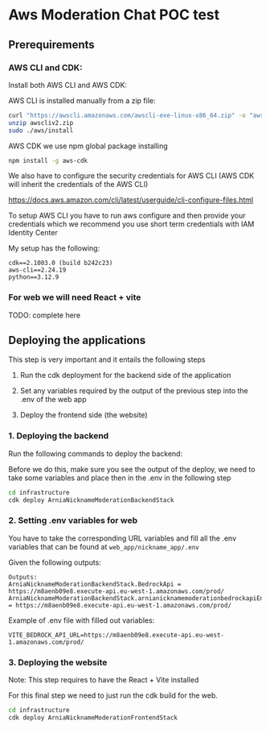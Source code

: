 # Aws Moderation Chat POC test

## Prerequirements

### AWS CLI and CDK:

Install both AWS CLI and AWS CDK:

AWS CLI is installed manually from a zip file:

```bash
curl "https://awscli.amazonaws.com/awscli-exe-linux-x86_64.zip" -o "awscliv2.zip"
unzip awscliv2.zip
sudo ./aws/install
```

AWS CDK we use npm global package installing

```bash
npm install -g aws-cdk
```

We also have to configure the security credentials for AWS CLI (AWS CDK will inherit the credentials of the AWS CLI)

https://docs.aws.amazon.com/cli/latest/userguide/cli-configure-files.html

To setup AWS CLI you have to run aws configure and then provide your credentials which we recommend you use short term credentials with IAM Identity Center

My setup has the following:
```
cdk==2.1003.0 (build b242c23)
aws-cli==2.24.19
python==3.12.9
```

### For web we will need React + vite

TODO: complete here

## Deploying the applications

This step is very important and it entails the following steps

1. Run the cdk deployment for the backend side of the application

2. Set any variables required by the output of the previous step into the .env of the web app

3. Deploy the frontend side (the website)

### 1. Deploying the backend

Run the following commands to deploy the backend:

Before we do this, make sure you see the output of the deploy, we need to take some variables and place then in the .env in the following step

```bash
cd infrastructure
cdk deploy ArniaNicknameModerationBackendStack
```

### 2. Setting .env variables for web

You have to take the corresponding URL variables and fill all the .env variables that can be found at `web_app/nickname_app/.env`

Given the following outputs:

```
Outputs:
ArniaNicknameModerationBackendStack.BedrockApi = https://m8aenb09e8.execute-api.eu-west-1.amazonaws.com/prod/
ArniaNicknameModerationBackendStack.arnianicknamemoderationbedrockapiEndpoint17D97578 = https://m8aenb09e8.execute-api.eu-west-1.amazonaws.com/prod/
```

Example of .env file with filled out variables:

```
VITE_BEDROCK_API_URL=https://m8aenb09e8.execute-api.eu-west-1.amazonaws.com/prod/
```

### 3. Deploying the website

Note: This step requires to have the React + Vite installed

For this final step we need to just run the cdk build for the web.

```bash
cd infrastructure
cdk deploy ArniaNicknameModerationFrontendStack
```
